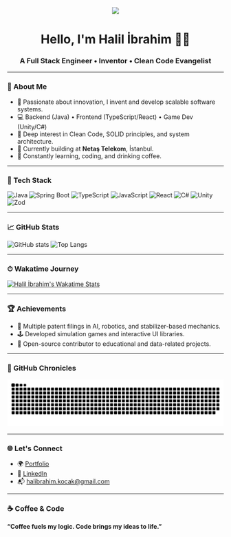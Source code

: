 <!-- PROFESYONEL GITHUB README -->

<div align="center">
  <img src="https://media.giphy.com/media/hvRJCLFzcasrR4ia7z/giphy.gif" width="60px"/>
  <h1>Hello, I'm Halil İbrahim 👨‍💻</h1>
  <h3>A Full Stack Engineer • Inventor • Clean Code Evangelist</h3>
</div>

---

### 🧠 About Me
- 🧪 Passionate about innovation, I invent and develop scalable software systems.
- 💻 Backend (Java) • Frontend (TypeScript/React) • Game Dev (Unity/C#)
- 🧠 Deep interest in Clean Code, SOLID principles, and system architecture.
- 🚀 Currently building at **Netaş Telekom**, İstanbul.
- 📌 Constantly learning, coding, and drinking coffee.

---

### 🧰 Tech Stack
![Java](https://img.shields.io/badge/Java-ED8B00?style=for-the-badge&logo=java&logoColor=white)
![Spring Boot](https://img.shields.io/badge/Spring_Boot-6DB33F?style=for-the-badge&logo=spring-boot&logoColor=white)
![TypeScript](https://img.shields.io/badge/TypeScript-007ACC?style=for-the-badge&logo=typescript)
![JavaScript](https://img.shields.io/badge/JavaScript-F7DF1E?style=for-the-badge&logo=javascript&logoColor=black)
![React](https://img.shields.io/badge/React-20232A?style=for-the-badge&logo=react)
![C#](https://img.shields.io/badge/C%23-239120?style=for-the-badge&logo=c-sharp&logoColor=white)
![Unity](https://img.shields.io/badge/Unity-100000?style=for-the-badge&logo=unity&logoColor=white)
![Zod](https://img.shields.io/badge/Zod-3E54AC?style=for-the-badge&logo=zod&logoColor=white)

---

### 📈 GitHub Stats
![GitHub stats](https://github-readme-stats.vercel.app/api?username=hllbr&theme=radical&show_icons=true)
![Top Langs](https://github-readme-stats.vercel.app/api/top-langs/?username=hllbr&layout=compact&theme=radical)

---

### ⏱ Wakatime Journey
<a href="https://wakatime.com/@HLLBR">
  <img src="https://wakatime.com/share/@HLLBR/514bd7c0-f97d-46c6-9fda-aa36a18a9f3e.png" alt="Halil İbrahim's Wakatime Stats">
</a>

---

### 🏆 Achievements
- 🧠 Multiple patent filings in AI, robotics, and stabilizer-based mechanics.
- 🕹️ Developed simulation games and interactive UI libraries.
- 👥 Open-source contributor to educational and data-related projects.

---

### 🧩 GitHub Chronicles
![snake gif](https://raw.githubusercontent.com/Platane/snk/output/github-contribution-grid-snake.svg)

---

### 🌐 Let's Connect
- 🌍 [Portfolio](https://hikocak.com)
- 💼 [LinkedIn](https://www.linkedin.com/in/hllbr/)
- 📬 halibrahim.kocak@gmail.com

---

### ☕ Coffee & Code
**“Coffee fuels my logic. Code brings my ideas to life.”**

